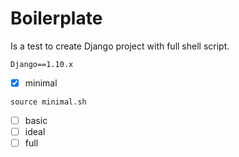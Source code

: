 # Boilerplate

Is a test to create Django project with full shell script.

`Django==1.10.x`

* [X] minimal

```
source minimal.sh
```

* [ ] basic
* [ ] ideal
* [ ] full
